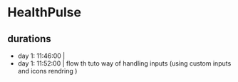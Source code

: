 # HealthPulse

## durations

- day 1: 11:46:00 |
- day 1: 11:52:00 | flow th tuto way of handling inputs (using custom inputs and icons rendring )
